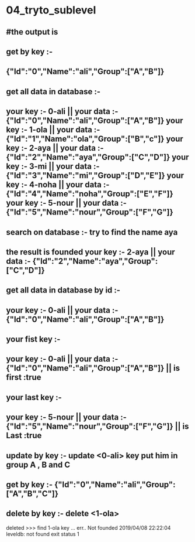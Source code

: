 # 04_tryto_sublevel
#the output is 
---------------------------------- 
get by key :- 
---------------------------------- 
{"Id":"0","Name":"ali","Group":["A","B"]}
---------------------------------- 
get all data in database :- 
---------------------------------- 
your key :- 0-ali || your data :- {"Id":"0","Name":"ali","Group":["A","B"]}
your key :- 1-ola || your data :- {"Id":"1","Name":"ola","Group":["B","c"]}
your key :- 2-aya || your data :- {"Id":"2","Name":"aya","Group":["C","D"]}
your key :- 3-mi || your data :- {"Id":"3","Name":"mi","Group":["D","E"]}
your key :- 4-noha || your data :- {"Id":"4","Name":"noha","Group":["E","F"]}
your key :- 5-nour || your data :- {"Id":"5","Name":"nour","Group":["F","G"]}
---------------------------------- 
search on database :- try to find the name aya 
---------------------------------- 
the result is founded
your key :- 2-aya || your data :- {"Id":"2","Name":"aya","Group":["C","D"]}
---------------------------------- 
get all data in database by id :- 
---------------------------------- 
your key :- 0-ali || your data :- {"Id":"0","Name":"ali","Group":["A","B"]}
---------------------------------- 
your fist key :- 
---------------------------------- 
your key :- 0-ali || your data :- {"Id":"0","Name":"ali","Group":["A","B"]} || is first :true
---------------------------------- 
your last key :- 
---------------------------------- 
your key :- 5-nour || your data :- {"Id":"5","Name":"nour","Group":["F","G"]} || is Last :true
---------------------------------- 
update by key  :- update <0-ali> key put him in group A , B and C
---------------------------------- 
get by key :- {"Id":"0","Name":"ali","Group":["A","B","C"]}
---------------------------------- 
delete by key  :- delete <1-ola> 
---------------------------------- 
deleted >>>
find 1-ola key ... 
err.. Not founded
2019/04/08 22:22:04 leveldb: not found
exit status 1